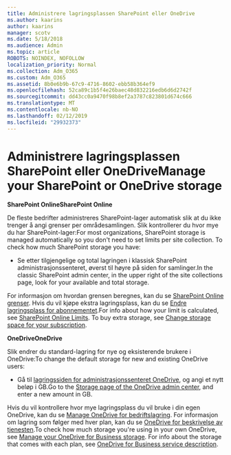 ```yaml
---
title: Administrere lagringsplassen SharePoint eller OneDrive
ms.author: kaarins
author: kaarins
manager: scotv
ms.date: 5/18/2018
ms.audience: Admin
ms.topic: article
ROBOTS: NOINDEX, NOFOLLOW
localization_priority: Normal
ms.collection: Adm_O365
ms.custom: Adm_O365
ms.assetid: 8b0e6b9b-67c9-4716-8602-ebb58b364ef9
ms.openlocfilehash: 52ca89c1b5f4e26baec48d832216edb6d6d2742f
ms.sourcegitcommit: dd43cc0a9470f98b8ef2a3787c823801d674c666
ms.translationtype: MT
ms.contentlocale: nb-NO
ms.lasthandoff: 02/12/2019
ms.locfileid: "29932373"
---
```

# <a name="manage-your-sharepoint-or-onedrive-storage"></a><span data-ttu-id="952f9-102">Administrere lagringsplassen SharePoint eller OneDrive</span><span class="sxs-lookup"><span data-stu-id="952f9-102">Manage your SharePoint or OneDrive storage</span></span>

 <span data-ttu-id="952f9-103">**SharePoint Online**</span><span class="sxs-lookup"><span data-stu-id="952f9-103">**SharePoint Online**</span></span>
  
<span data-ttu-id="952f9-p101">De fleste bedrifter administreres SharePoint-lager automatisk slik at du ikke trenger å angi grenser per områdesamlingen. Slik kontrollerer du hvor mye du har SharePoint-lager:</span><span class="sxs-lookup"><span data-stu-id="952f9-p101">For most organizations, SharePoint storage is managed automatically so you don't need to set limits per site collection. To check how much SharePoint storage you have:</span></span>
  
- <span data-ttu-id="952f9-106">Se etter tilgjengelige og total lagringen i klassisk SharePoint administrasjonssenteret, øverst til høyre på siden for samlinger.</span><span class="sxs-lookup"><span data-stu-id="952f9-106">In the classic SharePoint admin center, in the upper right of the site collections page, look for your available and total storage.</span></span>
    
<span data-ttu-id="952f9-p102">For informasjon om hvordan grensen beregnes, kan du se [SharePoint Online grenser](https://go.microsoft.com/fwlink/p/?LinkID=856113). Hvis du vil kjøpe ekstra lagringsplass, kan du se [Endre lagringsplass for abonnementet](https://go.microsoft.com/fwlink/?linkid=866428).</span><span class="sxs-lookup"><span data-stu-id="952f9-p102">For info about how your limit is calculated, see [SharePoint Online Limits](https://go.microsoft.com/fwlink/p/?LinkID=856113). To buy extra storage, see [Change storage space for your subscription](https://go.microsoft.com/fwlink/?linkid=866428).</span></span>
  
 <span data-ttu-id="952f9-109">**OneDrive**</span><span class="sxs-lookup"><span data-stu-id="952f9-109">**OneDrive**</span></span>
  
<span data-ttu-id="952f9-110">Slik endrer du standard-lagring for nye og eksisterende brukere i OneDrive:</span><span class="sxs-lookup"><span data-stu-id="952f9-110">To change the default storage for new and existing OneDrive users:</span></span>
  
- <span data-ttu-id="952f9-111">Gå til [lagringssiden for administrasjonssenteret OneDrive](https://admin.onedrive.com/?v=StorageSettings), og angi et nytt beløp i GB.</span><span class="sxs-lookup"><span data-stu-id="952f9-111">Go to the [Storage page of the OneDrive admin center](https://admin.onedrive.com/?v=StorageSettings), and enter a new amount in GB.</span></span>
    
<span data-ttu-id="952f9-p103">Hvis du vil kontrollere hvor mye lagringsplass du vil bruke i din egen OneDrive, kan du se [Manage OneDrive for bedriftslagring](https://go.microsoft.com/fwlink/?linkid=866429). For informasjon om lagring som følger med hver plan, kan du se [OneDrive for beskrivelse av tjenesten](https://go.microsoft.com/fwlink/p/?LinkID=826071).</span><span class="sxs-lookup"><span data-stu-id="952f9-p103">To check how much storage you're using in your own OneDrive, see [Manage your OneDrive for Business storage](https://go.microsoft.com/fwlink/?linkid=866429). For info about the storage that comes with each plan, see [OneDrive for Business service description](https://go.microsoft.com/fwlink/p/?LinkID=826071).</span></span>
  

